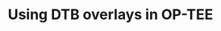 ---
categories:
- bkk19
description: Recently up-streamed changes to OP-TEE allow a board-port to provide
  a DTB overlay in-memory to be merged into a main DTB by a later boot phase.<br />
  This would be a brief description of how that works and why you might want to consider
  it for your project.
future_image:
  featured: 'true'
  path: /assets/images/featured-images/bkk19/BKK19-403.png
session_attendee_num: '3'
session_id: BKK19-403
session_room: Session Room 1 (Lotus 1-2)
session_slot:
  end_time: '2019-04-04 08:55:00'
  start_time: '2019-04-04 08:30:00'
session_speakers:
- speaker_bio: Embedded developer, Linux, u-boot, zephyr, ATF, OP-TEE.
  speaker_company: ''
  speaker_image: /assets/images/speakers/bkk19/bryan-o-donoghue.jpg
  speaker_location: ''
  speaker_name: Bryan O'Donoghue
  speaker_position: Linaro, Arm MBL
  speaker_username: bryan.odonoghue1
session_track: Security
tag: session
tags:
- IoT and Embedded
- Security
title: Using DTB overlays in OP-TEE
---